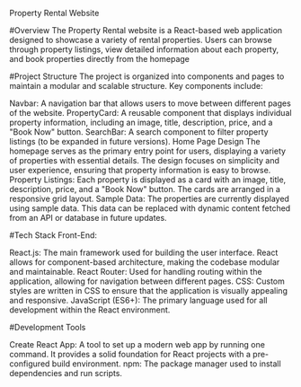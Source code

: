 Property Rental Website

#Overview
The Property Rental website is a React-based web application designed to showcase a variety of rental properties. Users can browse through property listings, view detailed information about each property, and book properties directly from the homepage


#Project Structure
The project is organized into components and pages to maintain a modular and scalable structure. Key components include:

Navbar: A navigation bar that allows users to move between different pages of the website.
PropertyCard: A reusable component that displays individual property information, including an image, title, description, price, and a "Book Now" button.
SearchBar: A search component to filter property listings (to be expanded in future versions).
Home Page Design
The homepage serves as the primary entry point for users, displaying a variety of properties with essential details. The design focuses on simplicity and user experience, ensuring that property information is easy to browse.
Property Listings: Each property is displayed as a card with an image, title, description, price, and a "Book Now" button. The cards are arranged in a responsive grid layout.
Sample Data: The properties are currently displayed using sample data. This data can be replaced with dynamic content fetched from an API or database in future updates.


#Tech Stack
Front-End:

React.js: The main framework used for building the user interface. React allows for component-based architecture, making the codebase modular and maintainable.
React Router: Used for handling routing within the application, allowing for navigation between different pages.
CSS: Custom styles are written in CSS to ensure that the application is visually appealing and responsive.
JavaScript (ES6+): The primary language used for all development within the React environment.


#Development Tools

Create React App: A tool to set up a modern web app by running one command. It provides a solid foundation for React projects with a pre-configured build environment.
npm: The package manager used to install dependencies and run scripts.